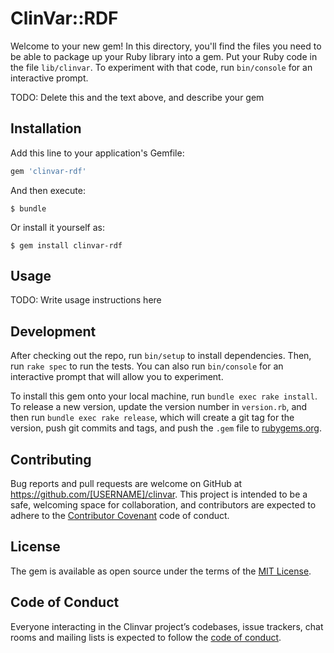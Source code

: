 # ClinVar::RDF

Welcome to your new gem! In this directory, you'll find the files you need to be able to package up your Ruby library into a gem. Put your Ruby code in the file `lib/clinvar`. To experiment with that code, run `bin/console` for an interactive prompt.

TODO: Delete this and the text above, and describe your gem

## Installation

Add this line to your application's Gemfile:

```ruby
gem 'clinvar-rdf'
```

And then execute:

    $ bundle

Or install it yourself as:

    $ gem install clinvar-rdf

## Usage

TODO: Write usage instructions here

## Development

After checking out the repo, run `bin/setup` to install dependencies. Then, run `rake spec` to run the tests. You can also run `bin/console` for an interactive prompt that will allow you to experiment.

To install this gem onto your local machine, run `bundle exec rake install`. To release a new version, update the version number in `version.rb`, and then run `bundle exec rake release`, which will create a git tag for the version, push git commits and tags, and push the `.gem` file to [rubygems.org](https://rubygems.org).

## Contributing

Bug reports and pull requests are welcome on GitHub at https://github.com/[USERNAME]/clinvar. This project is intended to be a safe, welcoming space for collaboration, and contributors are expected to adhere to the [Contributor Covenant](http://contributor-covenant.org) code of conduct.

## License

The gem is available as open source under the terms of the [MIT License](https://opensource.org/licenses/MIT).

## Code of Conduct

Everyone interacting in the Clinvar project’s codebases, issue trackers, chat rooms and mailing lists is expected to follow the [code of conduct](https://github.com/[USERNAME]/clinvar/blob/master/CODE_OF_CONDUCT.md).
